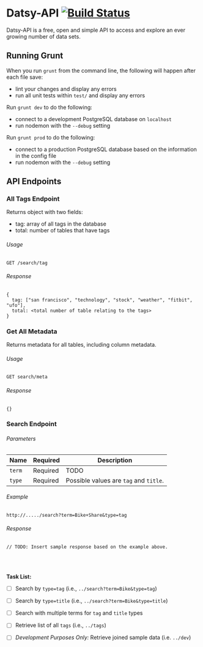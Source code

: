 Datsy-API [![Build Status](https://travis-ci.org/Datsy/datsy-api.png?branch=master)](https://travis-ci.org/Datsy/datsy-api)
=============

Datsy-API is a free, open and simple API to access and explore an ever growing
number of data sets.

Running Grunt
-------

When you run `grunt` from the command line, the following will happen after each
file save:
* lint your changes and display any errors
* run all unit tests within `test/` and display any errors

Run `grunt dev` to do the following:
* connect to a development PostgreSQL database on `localhost`
* run nodemon with the `--debug` setting

Run `grunt prod` to do the following:
* connect to a production PostgreSQL database based on the information in the config file
* run nodemon with the `--debug` setting


API Endpoints
-------

### All Tags Endpoint
Returns object with two fields:
- tag: array of all tags in the database
- total: number of tables that have tags

###### Usage
```
GET /search/tag
```
###### Response
```
{
  tag: ["san francisco", "technology", "stock", "weather", "fitbit", "ufo"],
  total: <total number of table relating to the tags>
}
```

### Get All Metadata
Returns metadata for all tables, including column metadata.

###### Usage
```
GET search/meta
```
###### Response
```
{}
```

### Search Endpoint

###### Parameters
| Name     | Required    | Description                                    |
| -------- | ----------- | ---------------------------------------------- |
| `term`   | Required    | TODO                                           |
| `type`   | Required    | Possible values are `tag` and `title`.         |


###### Example
```
http://...../search?term=Bike+Share&type=tag
```

###### Response
```
// TODO: Insert sample response based on the example above.
```
<br />
<br />

**Task List:**
- [ ] Search by `type=tag` (i.e., `../search?term=Bike&type=tag`)
- [ ] Search by `type=title` (i.e., `../search?term=Bike&type=title`)
- [ ] Search with multiple terms for `tag` and `title` types
- [ ] Retrieve list of all `tags` (i.e., `../tags`)
- [ ] *Development Purposes Only:* Retrieve joined sample data (i.e. `../dev`)

